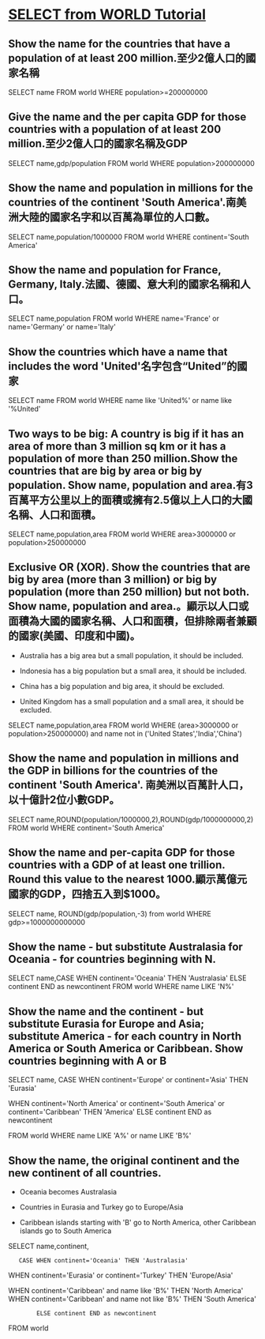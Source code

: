 # [SELECT from WORLD Tutorial](https://sqlzoo.net/wiki/SELECT_from_WORLD_Tutorial/zh)

## Show the name for the countries that have a population of at least 200 million.至少2億人口的國家名稱

SELECT name FROM world 
WHERE population>=200000000

## Give the name and the per capita GDP for those countries with a population of at least 200 million.至少2億人口的國家名稱及GDP

SELECT name,gdp/population FROM world
WHERE population>200000000

## Show the name and population in millions for the countries of the continent 'South America'.南美洲大陸的國家名字和以百萬為單位的人口數。

SELECT name,population/1000000 FROM world
WHERE continent='South America'

## Show the name and population for France, Germany, Italy.法國、德國、意大利的國家名稱和人口。

SELECT name,population FROM world
WHERE name='France' or name='Germany' or name='Italy'

## Show the countries which have a name that includes the word 'United'名字包含“United”的國家

SELECT name FROM world
WHERE name like 'United%' or name like '%United'

## Two ways to be big: A country is big if it has an area of more than 3 million sq km or it has a population of more than 250 million.Show the countries that are big by area or big by population. Show name, population and area.有3百萬平方公里以上的面積或擁有2.5億以上人口的大國名稱、人口和面積。

SELECT name,population,area FROM world
WHERE area>3000000 or population>250000000

## Exclusive OR (XOR). Show the countries that are big by area (more than 3 million) or big by population (more than 250 million) but not both. Show name, population and area.。顯示以人口或面積為大國的國家名稱、人口和面積，但排除兩者兼顧的國家(美國、印度和中國)。

* Australia has a big area but a small population, it should be included.

* Indonesia has a big population but a small area, it should be included.

* China has a big population and big area, it should be excluded.

* United Kingdom has a small population and a small area, it should be excluded.

SELECT name,population,area FROM world
WHERE (area>3000000 or population>250000000) and name not in ('United States','India','China')

## Show the name and population in millions and the GDP in billions for the countries of the continent 'South America'. 南美洲以百萬計人口，以十億計2位小數GDP。

SELECT name,ROUND(population/1000000,2),ROUND(gdp/1000000000,2) FROM world
WHERE continent='South America'

## Show the name and per-capita GDP for those countries with a GDP of at least one trillion. Round this value to the nearest 1000.顯示萬億元國家的GDP，四捨五入到$1000。

SELECT name, ROUND(gdp/population,-3) from world
WHERE gdp>=1000000000000

## Show the name - but substitute Australasia for Oceania - for countries beginning with N.

SELECT name,CASE WHEN continent='Oceania' THEN 'Australasia'
     ELSE continent END as newcontinent
FROM world
WHERE name LIKE 'N%'

## Show the name and the continent - but substitute Eurasia for Europe and Asia; substitute America - for each country in North America or South America or Caribbean. Show countries beginning with A or B

SELECT name,
CASE WHEN continent='Europe' or continent='Asia' THEN 'Eurasia'

WHEN continent='North America' or continent='South America' or continent='Caribbean' THEN 'America'
     ELSE continent END as newcontinent
     
FROM world
WHERE name LIKE 'A%' or name LIKE 'B%'

## Show the name, the original continent and the new continent of all countries.

* Oceania becomes Australasia

* Countries in Eurasia and Turkey go to Europe/Asia

* Caribbean islands starting with 'B' go to North America, other Caribbean islands go to South America

SELECT name,continent,

       CASE WHEN continent='Oceania' THEN 'Australasia'
       
WHEN continent='Eurasia' or continent='Turkey' THEN 'Europe/Asia'

WHEN continent='Caribbean' and name like 'B%' THEN 'North America'
WHEN continent='Caribbean' and name not like 'B%' THEN 'South America'

            ELSE continent END as newcontinent
FROM world
